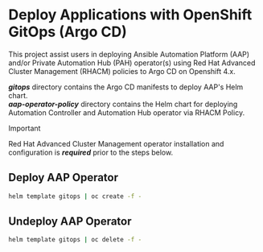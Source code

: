 # Deploy Applications with OpenShift GitOps (Argo CD)

This project assist users in deploying Ansible Automation Platform (AAP) and/or Private Automation Hub (PAH) operator(s) using Red Hat Advanced Cluster Management (RHACM) policies to Argo CD on Openshift 4.x.

**_gitops_** directory contains the Argo CD manifests to deploy AAP's Helm chart. \
**_aap-operator-policy_** directory contains the Helm chart for deploying Automation Controller and Automation Hub operator via RHACM Policy.

> [!IMPORTANT]  
> Red Hat Advanced Cluster Management operator installation and configuration is **_required_** prior to the steps below.


## Deploy AAP Operator

```bash
helm template gitops | oc create -f -
```

## Undeploy AAP Operator

```bash
helm template gitops | oc delete -f -
```
